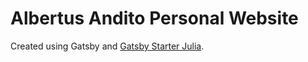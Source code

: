 # Albertus Andito Personal Website

Created using Gatsby and [Gatsby Starter Julia](https://github.com/niklasmtj/gatsby-starter-julia).

